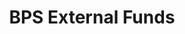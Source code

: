 ---
layout: bos_content
permalink: /featured-analysis/bps-external-funds/
title: BPS External Funds
components:
- breadcrumbs:
  - title: Home
    url: "/"
  - title: Budget
    url: "/budget"
  - title: Featured Analysis
    url: "/featured-analysis/"
  - current: BPS External Funds
  - published: 4/13/17
- intro:
  - title: BPS external funds
    short_desc: >
      
    description: >
      
    sidebar_menu: true    
- text_block:
---